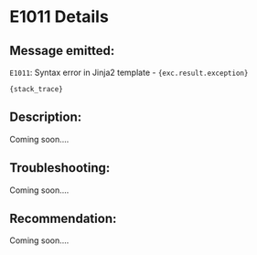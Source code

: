 # E1011 Details

## Message emitted:

`E1011`: Syntax error in Jinja2 template - ``{exc.result.exception}``
```
{stack_trace}
```

## Description:

Coming soon....

## Troubleshooting:

Coming soon....

## Recommendation:

Coming soon....